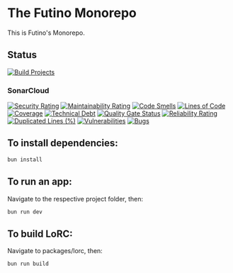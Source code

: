 # The Futino Monorepo

This is Futino's Monorepo.

## Status

[![Build Projects](https://github.com/Futino/futino/actions/workflows/build.yml/badge.svg)](https://github.com/Futino/futino/actions/workflows/build.yml)

### SonarCloud
[![Security Rating](https://sonarcloud.io/api/project_badges/measure?project=Futino_futino&metric=security_rating)](https://sonarcloud.io/summary/new_code?id=Futino_futino) [![Maintainability Rating](https://sonarcloud.io/api/project_badges/measure?project=Futino_futino&metric=sqale_rating)](https://sonarcloud.io/summary/new_code?id=Futino_futino) [![Code Smells](https://sonarcloud.io/api/project_badges/measure?project=Futino_futino&metric=code_smells)](https://sonarcloud.io/summary/new_code?id=Futino_futino) [![Lines of Code](https://sonarcloud.io/api/project_badges/measure?project=Futino_futino&metric=ncloc)](https://sonarcloud.io/summary/new_code?id=Futino_futino) [![Coverage](https://sonarcloud.io/api/project_badges/measure?project=Futino_futino&metric=coverage)](https://sonarcloud.io/summary/new_code?id=Futino_futino) [![Technical Debt](https://sonarcloud.io/api/project_badges/measure?project=Futino_futino&metric=sqale_index)](https://sonarcloud.io/summary/new_code?id=Futino_futino) [![Quality Gate Status](https://sonarcloud.io/api/project_badges/measure?project=Futino_futino&metric=alert_status)](https://sonarcloud.io/summary/new_code?id=Futino_futino) [![Reliability Rating](https://sonarcloud.io/api/project_badges/measure?project=Futino_futino&metric=reliability_rating)](https://sonarcloud.io/summary/new_code?id=Futino_futino) [![Duplicated Lines (%)](https://sonarcloud.io/api/project_badges/measure?project=Futino_futino&metric=duplicated_lines_density)](https://sonarcloud.io/summary/new_code?id=Futino_futino) [![Vulnerabilities](https://sonarcloud.io/api/project_badges/measure?project=Futino_futino&metric=vulnerabilities)](https://sonarcloud.io/summary/new_code?id=Futino_futino) [![Bugs](https://sonarcloud.io/api/project_badges/measure?project=Futino_futino&metric=bugs)](https://sonarcloud.io/summary/new_code?id=Futino_futino)

## To install dependencies:

```bash
bun install
```

## To run an app:

Navigate to the respective project folder, then:

```bash
bun run dev
```


## To build LoRC:

Navigate to packages/lorc, then:

```bash
bun run build
```

